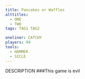 ```yaml
---
title: Pancakes or Waffles
alttitles:
  - ONE
  - TWO
tags: TAG1 TAG2

oneliner: CATCHY
players: 99
tools:
  - HAMMER
  - SICLE
---
```

DESCRIPTION
###This game is evil
